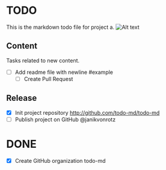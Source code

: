 # TODO

This is the markdown todo file for project a.
![Alt text](https://prnt.sc/yhpBpbINdyWO)

## Content

Tasks related to new content.

- [ ] Add readme file with newline #example
  - [ ] Create Pull Request

## Release

- [x] Init project repository
      http://github.com/todo-md/todo-md
- [ ] Publish project on GitHub @janikvonrotz

# DONE

- [x] Create GitHub organization todo-md
